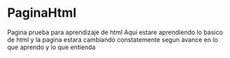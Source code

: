# PaginaHtml
Pagina prueba para aprendizaje de html
Aqui estare aprendiendo lo basico de html y la pagina estara cambiando constatemente
segun avance  en lo que aprendo y lo que entienda
